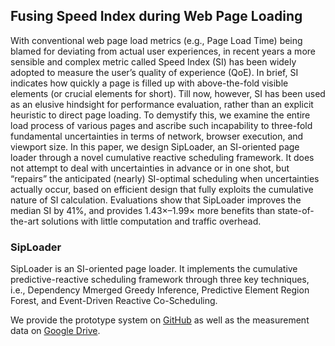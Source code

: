 ## Fusing Speed Index during Web Page Loading

With conventional web page load metrics (e.g., Page Load Time) being blamed for deviating from actual user
experiences, in recent years a more sensible and complex metric called Speed Index (SI) has been widely
adopted to measure the user’s quality of experience (QoE). In brief, SI indicates how quickly a page is filled up
with above-the-fold visible elements (or crucial elements for short). Till now, however, SI has been used as
an elusive hindsight for performance evaluation, rather than an explicit heuristic to direct page loading. To
demystify this, we examine the entire load process of various pages and ascribe such incapability to three-fold
fundamental uncertainties in terms of network, browser execution, and viewport size. In this paper, we design
SipLoader, an SI-oriented page loader through a novel cumulative reactive scheduling framework. It does not
attempt to deal with uncertainties in advance or in one shot, but “repairs” the anticipated (nearly) SI-optimal
scheduling when uncertainties actually occur, based on efficient design that fully exploits the cumulative
nature of SI calculation. Evaluations show that SipLoader improves the median SI by 41%, and provides
1.43×–1.99× more benefits than state-of-the-art solutions with little computation and traffic overhead.

### SipLoader

SipLoader is an SI-oriented page loader.
It implements the cumulative predictive-reactive scheduling framework through three key techniques, i.e.,
Dependency Mmerged Greedy Inference, Predictive Element Region Forest, and Event-Driven Reactive Co-Scheduling.

We provide the prototype system on [GitHub]() as well as the measurement data on [Google Drive]().
